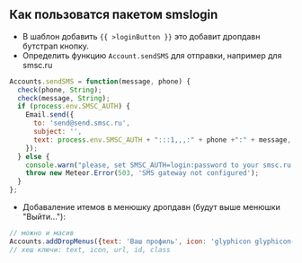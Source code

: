 Как пользоватся пакетом smslogin
---------------------------------

* В шаблон добавить `{{ >loginButton }}` это добавит дропдавн бутстрап кнопку.
* Определить функцию `Account.sendSMS` для отправки, например для smsc.ru

```js
Accounts.sendSMS = function(message, phone) {
  check(phone, String);
  check(message, String);
  if (process.env.SMSC_AUTH) {
    Email.send({
      to: 'send@send.smsc.ru',
      subject: '',
      text: process.env.SMSC_AUTH + ":::1,,,:" + phone +":" + message,
    });
  } else {
    console.warn("please, set SMSC_AUTH=login:password to your smsc.ru ");
    throw new Meteor.Error(503, 'SMS gateway not configured');
  }
};

```
* Добаваление итемов в менюшку дропдавн (будут выше менюшки "Выйти..."):

```js
// можно и масив
Accounts.addDropMenus({text: 'Ваш профиль', icon: 'glyphicon glyphicon-cog', url: '/profile', id: 'profile'});
// хеш ключи: text, icon, url, id, class
```

